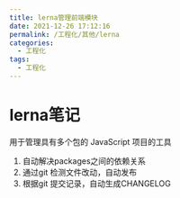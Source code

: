 ```yaml
---
title: lerna管理前端模块
date: 2021-12-26 17:12:16
permalink: /工程化/其他/lerna
categories:
  - 工程化
tags:
  - 工程化
---
```

# lerna笔记
用于管理具有多个包的 JavaScript 项目的工具
1. 自动解决packages之间的依赖关系
2. 通过git 检测文件改动，自动发布
3. 根据git 提交记录，自动生成CHANGELOG